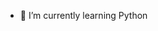 <!---
- 👋 Hi, I’m @jonatafg
- 👀 I’m interested in ...
--->
- 🌱 I’m currently learning Python
<!---
- 💞️ I’m looking to collaborate on ...
- 📫 How to reach me ...
--->

<!---
jonatafg/jonatafg is a ✨ special ✨ repository because its `README.md` (this file) appears on your GitHub profile.
You can click the Preview link to take a look at your changes.
--->
